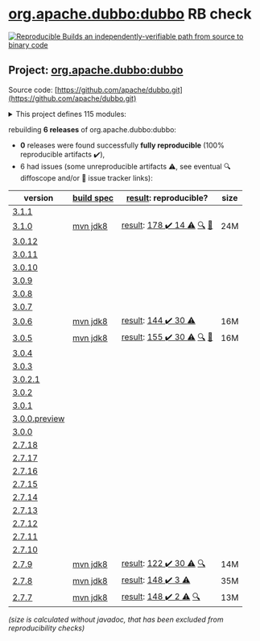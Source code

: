 [org.apache.dubbo:dubbo](https://search.maven.org/artifact/org.apache.dubbo/dubbo/) RB check
=======

[![Reproducible Builds](https://reproducible-builds.org/images/logos/rb.svg) an independently-verifiable path from source to binary code](https://reproducible-builds.org/)

## Project: [org.apache.dubbo:dubbo](https://search.maven.org/artifact/org.apache.dubbo/dubbo/)

Source code: [https://github.com/apache/dubbo.git](https://github.com/apache/dubbo.git)

<details><summary>This project defines 115 modules:</summary>

* [org.apache.dubbo:dubbo](https://search.maven.org/artifact/org.apache.dubbo/dubbo/)
* [org.apache.dubbo:dubbo-auth](https://search.maven.org/artifact/org.apache.dubbo/dubbo-auth/)
* [org.apache.dubbo:dubbo-bom](https://search.maven.org/artifact/org.apache.dubbo/dubbo-bom/)
* [org.apache.dubbo:dubbo-cluster](https://search.maven.org/artifact/org.apache.dubbo/dubbo-cluster/)
* [org.apache.dubbo:dubbo-common](https://search.maven.org/artifact/org.apache.dubbo/dubbo-common/)
* [org.apache.dubbo:dubbo-compatible](https://search.maven.org/artifact/org.apache.dubbo/dubbo-compatible/)
* [org.apache.dubbo:dubbo-compiler](https://search.maven.org/artifact/org.apache.dubbo/dubbo-compiler/)
* [org.apache.dubbo:dubbo-config](https://search.maven.org/artifact/org.apache.dubbo/dubbo-config/)
* [org.apache.dubbo:dubbo-config-api](https://search.maven.org/artifact/org.apache.dubbo/dubbo-config-api/)
* [org.apache.dubbo:dubbo-config-spring](https://search.maven.org/artifact/org.apache.dubbo/dubbo-config-spring/)
* [org.apache.dubbo:dubbo-configcenter](https://search.maven.org/artifact/org.apache.dubbo/dubbo-configcenter/)
* [org.apache.dubbo:dubbo-configcenter-apollo](https://search.maven.org/artifact/org.apache.dubbo/dubbo-configcenter-apollo/)
* [org.apache.dubbo:dubbo-configcenter-consul](https://search.maven.org/artifact/org.apache.dubbo/dubbo-configcenter-consul/)
* [org.apache.dubbo:dubbo-configcenter-etcd](https://search.maven.org/artifact/org.apache.dubbo/dubbo-configcenter-etcd/)
* [org.apache.dubbo:dubbo-configcenter-nacos](https://search.maven.org/artifact/org.apache.dubbo/dubbo-configcenter-nacos/)
* [org.apache.dubbo:dubbo-configcenter-zookeeper](https://search.maven.org/artifact/org.apache.dubbo/dubbo-configcenter-zookeeper/)
* [org.apache.dubbo:dubbo-container](https://search.maven.org/artifact/org.apache.dubbo/dubbo-container/)
* [org.apache.dubbo:dubbo-container-api](https://search.maven.org/artifact/org.apache.dubbo/dubbo-container-api/)
* [org.apache.dubbo:dubbo-container-log4j](https://search.maven.org/artifact/org.apache.dubbo/dubbo-container-log4j/)
* [org.apache.dubbo:dubbo-container-logback](https://search.maven.org/artifact/org.apache.dubbo/dubbo-container-logback/)
* [org.apache.dubbo:dubbo-container-spring](https://search.maven.org/artifact/org.apache.dubbo/dubbo-container-spring/)
* [org.apache.dubbo:dubbo-dependencies](https://search.maven.org/artifact/org.apache.dubbo/dubbo-dependencies/)
* [org.apache.dubbo:dubbo-dependencies-bom](https://search.maven.org/artifact/org.apache.dubbo/dubbo-dependencies-bom/)
* [org.apache.dubbo:dubbo-dependencies-zookeeper](https://search.maven.org/artifact/org.apache.dubbo/dubbo-dependencies-zookeeper/)
* [org.apache.dubbo:dubbo-dependencies-zookeeper-curator5](https://search.maven.org/artifact/org.apache.dubbo/dubbo-dependencies-zookeeper-curator5/)
* [org.apache.dubbo:dubbo-distribution](https://search.maven.org/artifact/org.apache.dubbo/dubbo-distribution/)
* [org.apache.dubbo:dubbo-filter](https://search.maven.org/artifact/org.apache.dubbo/dubbo-filter/)
* [org.apache.dubbo:dubbo-filter-cache](https://search.maven.org/artifact/org.apache.dubbo/dubbo-filter-cache/)
* [org.apache.dubbo:dubbo-filter-validation](https://search.maven.org/artifact/org.apache.dubbo/dubbo-filter-validation/)
* [org.apache.dubbo:dubbo-kubernetes](https://search.maven.org/artifact/org.apache.dubbo/dubbo-kubernetes/)
* [org.apache.dubbo:dubbo-metadata](https://search.maven.org/artifact/org.apache.dubbo/dubbo-metadata/)
* [org.apache.dubbo:dubbo-metadata-api](https://search.maven.org/artifact/org.apache.dubbo/dubbo-metadata-api/)
* [org.apache.dubbo:dubbo-metadata-definition-protobuf](https://search.maven.org/artifact/org.apache.dubbo/dubbo-metadata-definition-protobuf/)
* [org.apache.dubbo:dubbo-metadata-processor](https://search.maven.org/artifact/org.apache.dubbo/dubbo-metadata-processor/)
* [org.apache.dubbo:dubbo-metadata-report-consul](https://search.maven.org/artifact/org.apache.dubbo/dubbo-metadata-report-consul/)
* [org.apache.dubbo:dubbo-metadata-report-etcd](https://search.maven.org/artifact/org.apache.dubbo/dubbo-metadata-report-etcd/)
* [org.apache.dubbo:dubbo-metadata-report-nacos](https://search.maven.org/artifact/org.apache.dubbo/dubbo-metadata-report-nacos/)
* [org.apache.dubbo:dubbo-metadata-report-redis](https://search.maven.org/artifact/org.apache.dubbo/dubbo-metadata-report-redis/)
* [org.apache.dubbo:dubbo-metadata-report-zookeeper](https://search.maven.org/artifact/org.apache.dubbo/dubbo-metadata-report-zookeeper/)
* [org.apache.dubbo:dubbo-metrics](https://search.maven.org/artifact/org.apache.dubbo/dubbo-metrics/)
* [org.apache.dubbo:dubbo-metrics-api](https://search.maven.org/artifact/org.apache.dubbo/dubbo-metrics-api/)
* [org.apache.dubbo:dubbo-metrics-prometheus](https://search.maven.org/artifact/org.apache.dubbo/dubbo-metrics-prometheus/)
* [org.apache.dubbo:dubbo-monitor](https://search.maven.org/artifact/org.apache.dubbo/dubbo-monitor/)
* [org.apache.dubbo:dubbo-monitor-api](https://search.maven.org/artifact/org.apache.dubbo/dubbo-monitor-api/)
* [org.apache.dubbo:dubbo-monitor-default](https://search.maven.org/artifact/org.apache.dubbo/dubbo-monitor-default/)
* [org.apache.dubbo:dubbo-native](https://search.maven.org/artifact/org.apache.dubbo/dubbo-native/)
* [org.apache.dubbo:dubbo-native-plugin](https://search.maven.org/artifact/org.apache.dubbo/dubbo-native-plugin/)
* [org.apache.dubbo:dubbo-parent](https://search.maven.org/artifact/org.apache.dubbo/dubbo-parent/)
* [org.apache.dubbo:dubbo-plugin](https://search.maven.org/artifact/org.apache.dubbo/dubbo-plugin/)
* [org.apache.dubbo:dubbo-qos](https://search.maven.org/artifact/org.apache.dubbo/dubbo-qos/)
* [org.apache.dubbo:dubbo-registry](https://search.maven.org/artifact/org.apache.dubbo/dubbo-registry/)
* [org.apache.dubbo:dubbo-registry-api](https://search.maven.org/artifact/org.apache.dubbo/dubbo-registry-api/)
* [org.apache.dubbo:dubbo-registry-consul](https://search.maven.org/artifact/org.apache.dubbo/dubbo-registry-consul/)
* [org.apache.dubbo:dubbo-registry-default](https://search.maven.org/artifact/org.apache.dubbo/dubbo-registry-default/)
* [org.apache.dubbo:dubbo-registry-dns](https://search.maven.org/artifact/org.apache.dubbo/dubbo-registry-dns/)
* [org.apache.dubbo:dubbo-registry-etcd3](https://search.maven.org/artifact/org.apache.dubbo/dubbo-registry-etcd3/)
* [org.apache.dubbo:dubbo-registry-eureka](https://search.maven.org/artifact/org.apache.dubbo/dubbo-registry-eureka/)
* [org.apache.dubbo:dubbo-registry-kubernetes](https://search.maven.org/artifact/org.apache.dubbo/dubbo-registry-kubernetes/)
* [org.apache.dubbo:dubbo-registry-multicast](https://search.maven.org/artifact/org.apache.dubbo/dubbo-registry-multicast/)
* [org.apache.dubbo:dubbo-registry-multiple](https://search.maven.org/artifact/org.apache.dubbo/dubbo-registry-multiple/)
* [org.apache.dubbo:dubbo-registry-nacos](https://search.maven.org/artifact/org.apache.dubbo/dubbo-registry-nacos/)
* [org.apache.dubbo:dubbo-registry-redis](https://search.maven.org/artifact/org.apache.dubbo/dubbo-registry-redis/)
* [org.apache.dubbo:dubbo-registry-sofa](https://search.maven.org/artifact/org.apache.dubbo/dubbo-registry-sofa/)
* [org.apache.dubbo:dubbo-registry-xds](https://search.maven.org/artifact/org.apache.dubbo/dubbo-registry-xds/)
* [org.apache.dubbo:dubbo-registry-zookeeper](https://search.maven.org/artifact/org.apache.dubbo/dubbo-registry-zookeeper/)
* [org.apache.dubbo:dubbo-remoting](https://search.maven.org/artifact/org.apache.dubbo/dubbo-remoting/)
* [org.apache.dubbo:dubbo-remoting-api](https://search.maven.org/artifact/org.apache.dubbo/dubbo-remoting-api/)
* [org.apache.dubbo:dubbo-remoting-etcd3](https://search.maven.org/artifact/org.apache.dubbo/dubbo-remoting-etcd3/)
* [org.apache.dubbo:dubbo-remoting-grizzly](https://search.maven.org/artifact/org.apache.dubbo/dubbo-remoting-grizzly/)
* [org.apache.dubbo:dubbo-remoting-http](https://search.maven.org/artifact/org.apache.dubbo/dubbo-remoting-http/)
* [org.apache.dubbo:dubbo-remoting-mina](https://search.maven.org/artifact/org.apache.dubbo/dubbo-remoting-mina/)
* [org.apache.dubbo:dubbo-remoting-netty](https://search.maven.org/artifact/org.apache.dubbo/dubbo-remoting-netty/)
* [org.apache.dubbo:dubbo-remoting-netty4](https://search.maven.org/artifact/org.apache.dubbo/dubbo-remoting-netty4/)
* [org.apache.dubbo:dubbo-remoting-p2p](https://search.maven.org/artifact/org.apache.dubbo/dubbo-remoting-p2p/)
* [org.apache.dubbo:dubbo-remoting-redis](https://search.maven.org/artifact/org.apache.dubbo/dubbo-remoting-redis/)
* [org.apache.dubbo:dubbo-remoting-zookeeper](https://search.maven.org/artifact/org.apache.dubbo/dubbo-remoting-zookeeper/)
* [org.apache.dubbo:dubbo-remoting-zookeeper-curator5](https://search.maven.org/artifact/org.apache.dubbo/dubbo-remoting-zookeeper-curator5/)
* [org.apache.dubbo:dubbo-rpc](https://search.maven.org/artifact/org.apache.dubbo/dubbo-rpc/)
* [org.apache.dubbo:dubbo-rpc-api](https://search.maven.org/artifact/org.apache.dubbo/dubbo-rpc-api/)
* [org.apache.dubbo:dubbo-rpc-dubbo](https://search.maven.org/artifact/org.apache.dubbo/dubbo-rpc-dubbo/)
* [org.apache.dubbo:dubbo-rpc-grpc](https://search.maven.org/artifact/org.apache.dubbo/dubbo-rpc-grpc/)
* [org.apache.dubbo:dubbo-rpc-hessian](https://search.maven.org/artifact/org.apache.dubbo/dubbo-rpc-hessian/)
* [org.apache.dubbo:dubbo-rpc-http](https://search.maven.org/artifact/org.apache.dubbo/dubbo-rpc-http/)
* [org.apache.dubbo:dubbo-rpc-injvm](https://search.maven.org/artifact/org.apache.dubbo/dubbo-rpc-injvm/)
* [org.apache.dubbo:dubbo-rpc-memcached](https://search.maven.org/artifact/org.apache.dubbo/dubbo-rpc-memcached/)
* [org.apache.dubbo:dubbo-rpc-native-thrift](https://search.maven.org/artifact/org.apache.dubbo/dubbo-rpc-native-thrift/)
* [org.apache.dubbo:dubbo-rpc-redis](https://search.maven.org/artifact/org.apache.dubbo/dubbo-rpc-redis/)
* [org.apache.dubbo:dubbo-rpc-rest](https://search.maven.org/artifact/org.apache.dubbo/dubbo-rpc-rest/)
* [org.apache.dubbo:dubbo-rpc-rmi](https://search.maven.org/artifact/org.apache.dubbo/dubbo-rpc-rmi/)
* [org.apache.dubbo:dubbo-rpc-thrift](https://search.maven.org/artifact/org.apache.dubbo/dubbo-rpc-thrift/)
* [org.apache.dubbo:dubbo-rpc-triple](https://search.maven.org/artifact/org.apache.dubbo/dubbo-rpc-triple/)
* [org.apache.dubbo:dubbo-rpc-webservice](https://search.maven.org/artifact/org.apache.dubbo/dubbo-rpc-webservice/)
* [org.apache.dubbo:dubbo-rpc-xml](https://search.maven.org/artifact/org.apache.dubbo/dubbo-rpc-xml/)
* [org.apache.dubbo:dubbo-serialization](https://search.maven.org/artifact/org.apache.dubbo/dubbo-serialization/)
* [org.apache.dubbo:dubbo-serialization-api](https://search.maven.org/artifact/org.apache.dubbo/dubbo-serialization-api/)
* [org.apache.dubbo:dubbo-serialization-avro](https://search.maven.org/artifact/org.apache.dubbo/dubbo-serialization-avro/)
* [org.apache.dubbo:dubbo-serialization-fastjson](https://search.maven.org/artifact/org.apache.dubbo/dubbo-serialization-fastjson/)
* [org.apache.dubbo:dubbo-serialization-fastjson2](https://search.maven.org/artifact/org.apache.dubbo/dubbo-serialization-fastjson2/)
* [org.apache.dubbo:dubbo-serialization-fst](https://search.maven.org/artifact/org.apache.dubbo/dubbo-serialization-fst/)
* [org.apache.dubbo:dubbo-serialization-gson](https://search.maven.org/artifact/org.apache.dubbo/dubbo-serialization-gson/)
* [org.apache.dubbo:dubbo-serialization-hessian2](https://search.maven.org/artifact/org.apache.dubbo/dubbo-serialization-hessian2/)
* [org.apache.dubbo:dubbo-serialization-jdk](https://search.maven.org/artifact/org.apache.dubbo/dubbo-serialization-jdk/)
* [org.apache.dubbo:dubbo-serialization-kryo](https://search.maven.org/artifact/org.apache.dubbo/dubbo-serialization-kryo/)
* [org.apache.dubbo:dubbo-serialization-native-hession](https://search.maven.org/artifact/org.apache.dubbo/dubbo-serialization-native-hession/)
* [org.apache.dubbo:dubbo-serialization-protobuf](https://search.maven.org/artifact/org.apache.dubbo/dubbo-serialization-protobuf/)
* [org.apache.dubbo:dubbo-serialization-protostuff](https://search.maven.org/artifact/org.apache.dubbo/dubbo-serialization-protostuff/)
* [org.apache.dubbo:dubbo-serialization-test](https://search.maven.org/artifact/org.apache.dubbo/dubbo-serialization-test/)
* [org.apache.dubbo:dubbo-spring-boot](https://search.maven.org/artifact/org.apache.dubbo/dubbo-spring-boot/)
* [org.apache.dubbo:dubbo-spring-boot-actuator](https://search.maven.org/artifact/org.apache.dubbo/dubbo-spring-boot-actuator/)
* [org.apache.dubbo:dubbo-spring-boot-actuator-compatible](https://search.maven.org/artifact/org.apache.dubbo/dubbo-spring-boot-actuator-compatible/)
* [org.apache.dubbo:dubbo-spring-boot-autoconfigure](https://search.maven.org/artifact/org.apache.dubbo/dubbo-spring-boot-autoconfigure/)
* [org.apache.dubbo:dubbo-spring-boot-autoconfigure-compatible](https://search.maven.org/artifact/org.apache.dubbo/dubbo-spring-boot-autoconfigure-compatible/)
* [org.apache.dubbo:dubbo-spring-boot-compatible](https://search.maven.org/artifact/org.apache.dubbo/dubbo-spring-boot-compatible/)
* [org.apache.dubbo:dubbo-spring-boot-starter](https://search.maven.org/artifact/org.apache.dubbo/dubbo-spring-boot-starter/)
* [org.apache.dubbo:dubbo-xds](https://search.maven.org/artifact/org.apache.dubbo/dubbo-xds/)
</details>

rebuilding **6 releases** of org.apache.dubbo:dubbo:
- **0** releases were found successfully **fully reproducible** (100% reproducible artifacts :heavy_check_mark:),
- 6 had issues (some unreproducible artifacts :warning:, see eventual :mag: diffoscope and/or :memo: issue tracker links):

| version | [build spec](/BUILDSPEC.md) | [result](https://reproducible-builds.org/docs/jvm/): reproducible? | size |
| -- | --------- | ------ | -- |
| [3.1.1](https://search.maven.org/artifact/org.apache.dubbo/dubbo/3.1.1/pom) | | | |
| [3.1.0](https://search.maven.org/artifact/org.apache.dubbo/dubbo/3.1.0/pom) | [mvn jdk8](dubbo-3.1.0.buildspec) | [result](dubbo-parent-3.1.0.buildinfo): [178 :heavy_check_mark:  14 :warning:](dubbo-parent-3.1.0.buildcompare) [:mag:](dubbo-parent-3.1.0.diffoscope) [:memo:](https://github.com/apache/dubbo/pull/10700) | 24M |
| [3.0.12](https://search.maven.org/artifact/org.apache.dubbo/dubbo/3.0.12/pom) | | | |
| [3.0.11](https://search.maven.org/artifact/org.apache.dubbo/dubbo/3.0.11/pom) | | | |
| [3.0.10](https://search.maven.org/artifact/org.apache.dubbo/dubbo/3.0.10/pom) | | | |
| [3.0.9](https://search.maven.org/artifact/org.apache.dubbo/dubbo/3.0.9/pom) | | | |
| [3.0.8](https://search.maven.org/artifact/org.apache.dubbo/dubbo/3.0.8/pom) | | | |
| [3.0.7](https://search.maven.org/artifact/org.apache.dubbo/dubbo/3.0.7/pom) | | | |
| [3.0.6](https://search.maven.org/artifact/org.apache.dubbo/dubbo/3.0.6/pom) | [mvn jdk8](dubbo-3.0.6.buildspec) | [result](dubbo-parent-3.0.6.buildinfo): [144 :heavy_check_mark:  30 :warning:](dubbo-parent-3.0.6.buildcompare) | 16M |
| [3.0.5](https://search.maven.org/artifact/org.apache.dubbo/dubbo/3.0.5/pom) | [mvn jdk8](dubbo-3.0.5.buildspec) | [result](dubbo-parent-3.0.5.buildinfo): [155 :heavy_check_mark:  30 :warning:](dubbo-parent-3.0.5.buildcompare) [:mag:](dubbo-parent-3.0.5.diffoscope) [:memo:](https://github.com/apache/dubbo/pull/10067) | 16M |
| [3.0.4](https://search.maven.org/artifact/org.apache.dubbo/dubbo/3.0.4/pom) | | | |
| [3.0.3](https://search.maven.org/artifact/org.apache.dubbo/dubbo/3.0.3/pom) | | | |
| [3.0.2.1](https://search.maven.org/artifact/org.apache.dubbo/dubbo/3.0.2.1/pom) | | | |
| [3.0.2](https://search.maven.org/artifact/org.apache.dubbo/dubbo/3.0.2/pom) | | | |
| [3.0.1](https://search.maven.org/artifact/org.apache.dubbo/dubbo/3.0.1/pom) | | | |
| [3.0.0.preview](https://search.maven.org/artifact/org.apache.dubbo/dubbo/3.0.0.preview/pom) | | | |
| [3.0.0](https://search.maven.org/artifact/org.apache.dubbo/dubbo/3.0.0/pom) | | | |
| [2.7.18](https://search.maven.org/artifact/org.apache.dubbo/dubbo/2.7.18/pom) | | | |
| [2.7.17](https://search.maven.org/artifact/org.apache.dubbo/dubbo/2.7.17/pom) | | | |
| [2.7.16](https://search.maven.org/artifact/org.apache.dubbo/dubbo/2.7.16/pom) | | | |
| [2.7.15](https://search.maven.org/artifact/org.apache.dubbo/dubbo/2.7.15/pom) | | | |
| [2.7.14](https://search.maven.org/artifact/org.apache.dubbo/dubbo/2.7.14/pom) | | | |
| [2.7.13](https://search.maven.org/artifact/org.apache.dubbo/dubbo/2.7.13/pom) | | | |
| [2.7.12](https://search.maven.org/artifact/org.apache.dubbo/dubbo/2.7.12/pom) | | | |
| [2.7.11](https://search.maven.org/artifact/org.apache.dubbo/dubbo/2.7.11/pom) | | | |
| [2.7.10](https://search.maven.org/artifact/org.apache.dubbo/dubbo/2.7.10/pom) | | | |
| [2.7.9](https://search.maven.org/artifact/org.apache.dubbo/dubbo/2.7.9/pom) | [mvn jdk8](dubbo-2.7.9.buildspec) | [result](dubbo-parent-2.7.9.buildinfo): [122 :heavy_check_mark:  30 :warning:](dubbo-parent-2.7.9.buildcompare) [:mag:](https://github.com/jvm-repo-rebuild/reproducible-central/blob/master/content/org/apache/dubbo/dubbo-parent-2.7.9.diffoscope) | 14M |
| [2.7.8](https://search.maven.org/artifact/org.apache.dubbo/dubbo/2.7.8/pom) | [mvn jdk8](dubbo-2.7.8.buildspec) | [result](dubbo-metadata-processor-2.7.8.buildinfo): [148 :heavy_check_mark:  3 :warning:](dubbo-metadata-processor-2.7.8.buildcompare) | 35M |
| [2.7.7](https://search.maven.org/artifact/org.apache.dubbo/dubbo/2.7.7/pom) | [mvn jdk8](dubbo-2.7.7.buildspec) | [result](dubbo-parent-2.7.7.buildinfo): [148 :heavy_check_mark:  2 :warning:](dubbo-parent-2.7.7.buildcompare) [:mag:](https://github.com/jvm-repo-rebuild/reproducible-central/blob/master/content/org/apache/dubbo/dubbo-parent-2.7.7.diffoscope) | 13M |

<i>(size is calculated without javadoc, that has been excluded from reproducibility checks)</i>
